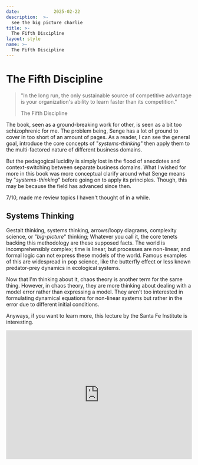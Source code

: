 ```yaml
---
date:             2025-02-22
description:  >-
  see the big picture charlie 
title: >-
  The Fifth Discipline 
layout: style
name: >-
  The Fifth Discipline 
---
```



# The Fifth Discipline

> "In the long run, the only sustainable source of competitive advantage is your organization's ability to learn faster than its competition."
> <figcaption class="blockquote-footer">The Fifth Discipline</figcaption>

The book, seen as a ground-breaking work for other, is seen as a bit too schizophrenic for me. The problem being, Senge has a lot of ground to cover in too short of an amount of pages. As a reader, I can see the general goal, introduce the core concepts of "*systems-thinking*" then apply them to the multi-factored nature of different business domains. 

But the pedagogical lucidity is simply lost in the flood of anecdotes and context-switching between separate business domains. What I wished for more in this book was more conceptual clarify around what Senge means by "*systems-thinking*" before going on to apply its principles. Though, this may be because the field has advanced since then.

7/10, made me review topics I haven't thought of in a while. 

## Systems Thinking 

Gestalt thinking, systems thinking, arrows/loopy diagrams, complexity science, or "*big-picture*" thinking; Whatever you call it, the core tenets backing this methodology are these supposed facts. The world is incomprehensibly complex; time is linear, but processes are non-linear, and formal logic can not express these models of the world. Famous examples of this are widespread in pop science, like the butterfly effect or less known predator-prey dynamics in ecological systems.

Now that I'm thinking about it, chaos theory is another term for the same thing. However, in chaos theory, they are more thinking about dealing with a model error rather than expressing a model. They aren't too interested in formulating dynamical equations for non-linear systems but rather in the error due to different initial conditions. 

Anyways, if you want to learn more, this lecture by the Santa Fe Institute is interesting.

<iframe class="py-3" width="100%" height="350" src="https://www.youtube.com/embed/JR93X7xK05o?si=Mah-Vwxr8nzkDU2W" title="YouTube video player" frameborder="0" allow="accelerometer; autoplay; clipboard-write; encrypted-media; gyroscope; picture-in-picture; web-share" referrerpolicy="strict-origin-when-cross-origin" allowfullscreen></iframe>
